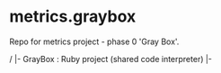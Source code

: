 metrics.graybox
===============

Repo for metrics project - phase 0 'Gray Box'.

/
|- GrayBox : Ruby project (shared code interpreter)
|-
